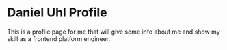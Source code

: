 # Daniel Uhl Profile

This is a profile page for me that will give some info about me and show my
skill as a frontend platform engineer.
